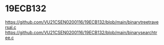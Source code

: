 # 19ECB132
https://github.com/VU21CSEN0200116/19ECB132/blob/main/binarytreetraversal.c
https://github.com/VU21CSEN0200116/19ECB132/blob/main/binarysearchtree.c
